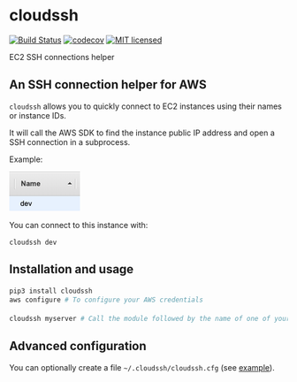 # cloudssh

[![Build Status](https://travis-ci.org/gabfl/cloudssh.svg?branch=master)](https://travis-ci.org/gabfl/cloudssh)
[![codecov](https://codecov.io/gh/gabfl/cloudssh/branch/master/graph/badge.svg)](https://codecov.io/gh/gabfl/cloudssh)
[![MIT licensed](https://img.shields.io/badge/license-MIT-green.svg)](https://raw.githubusercontent.com/gabfl/cloudssh/master/LICENSE)

EC2 SSH connections helper

## An SSH connection helper for AWS

`cloudssh` allows you to quickly connect to EC2 instances using their names or instance IDs.

It will call the AWS SDK to find the instance public IP address and open a SSH connection in a subprocess.

Example:

![EC2](https://github.com/gabfl/cloudssh/blob/master/img/ec2.png?raw=true)

You can connect to this instance with:
```
cloudssh dev
```

## Installation and usage

```bash
pip3 install cloudssh
aws configure # To configure your AWS credentials

cloudssh myserver # Call the module followed by the name of one of your servers
```

## Advanced configuration

You can optionally create a file `~/.cloudssh/cloudssh.cfg` (see [example](.cloudssh.cfg.sample)).
